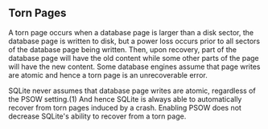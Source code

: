 ## Torn Pages


A torn page occurs when a database page is larger than a disk sector,
the database page is written to disk, but a power loss occurs prior to
all sectors of the database page being written. Then, upon recovery, part of
the database page will have the old content while some other parts of the
page will have the new content. Some database engines assume that 
page writes are atomic and hence a torn page is an unrecoverable error.



SQLite never assumes that database page writes are atomic,
regardless of the PSOW setting.(1\)
And hence SQLite is always able to automatically recover from torn pages
induced by a crash. Enabling PSOW does not decrease SQLite's ability
to recover from a torn page.



